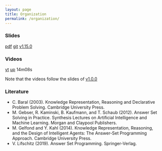 ```yaml
---
layout: page
title: Organization
permalink: /organization/
---
```


### Slides

  [pdf](https://github.com/potassco-asp-course/course/releases/download/v1.15.0/organization22.pdf)
  [git](https://github.com/potassco-asp-course/organization)
  [v1.15.0](https://github.com/potassco-asp-course/course/releases/tag/v1.15.0)

### Videos

  [yt](https://youtu.be/fUClBdNpyuA)
  [up](https://mediaup.uni-potsdam.de/Play/22965)
  14m08s

  Note that the videos follow the slides of [v1.0.0](https://github.com/potassco-asp-course/course/releases/download/v1.0.0/organization.pdf)

### Literature

  * C. Baral (2003).
    Knowledge Representation, Reasoning and Declarative Problem Solving.
	Cambridge University Press.
  * M. Gebser, R. Kaminski, B. Kaufmann, and T. Schaub (2012).
	Answer Set Solving in Practice.
	Synthesis Lectures on Artificial Intelligence and Machine Learning. Morgan and Claypool Publishers.
  * M. Gelfond and Y. Kahl (2014).
	Knowledge Representation, Reasoning, and the Design of Intelligent Agents: The Answer-Set Programming Approach.
	Cambridge University Press.
  * V. Lifschitz (2019).
	Answer Set Programming.
	Springer-Verlag.
